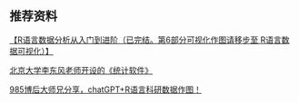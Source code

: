 

## 推荐资料

[【R语言数据分析从入门到进阶（已完结。第6部分可视化作图请移步至 R语言数据可视化）】](https://www.bilibili.com/video/BV1fh411H7vi)

[北京大学李东风老师开设的《统计软件》](https://www.math.pku.edu.cn/teachers/lidf/docs/Rbook/html/_Rbook/index.html)

[985博后大师兄分享，chatGPT+R语言科研数据作图！](https://www.bilibili.com/video/BV15L411e749/?share_source=copy_web)


